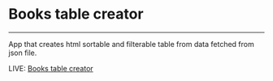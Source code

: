 # Books table creator

---

App that creates html sortable and filterable table from data fetched from json file.

LIVE: [Books table creator](https://marta-kapolka.github.io/helion/)
